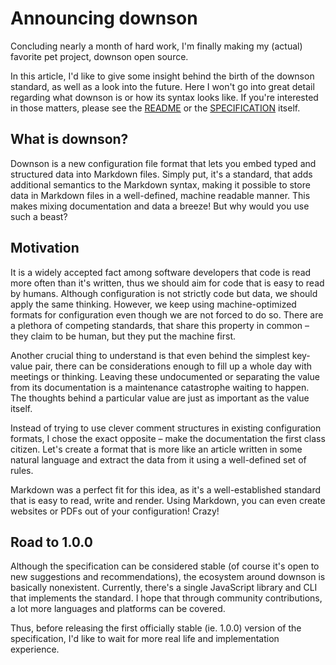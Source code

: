 # Announcing downson

Concluding nearly a month of hard work, I'm finally making my (actual) favorite pet project, downson open source. 

In this article, I'd like to give some insight behind the birth of the downson standard, as well as a look into the future. Here I won't go into great detail regarding what downson is or how its syntax looks like. If you're interested in those matters, please see the [README](../README.md) or the [SPECIFICATION](../SPECIFICATION.md) itself.

## What is downson?

Downson is a new configuration file format that lets you embed typed and structured data into Markdown files. Simply put, it's a standard, that adds additional semantics to the Markdown syntax, making it possible to store data in Markdown files in a well-defined, machine readable manner. This makes mixing documentation and data a breeze! But why would you use such a beast?

## Motivation

It is a widely accepted fact among software developers that code is read more often than it's written, thus we should aim for code that is easy to read by humans. Although configuration is not strictly code but data, we should apply the same thinking. However, we keep using machine-optimized formats for configuration even though we are not forced to do so. There are a plethora of competing standards, that share this property in common – they claim to be human, but they put the machine first.

Another crucial thing to understand is that even behind the simplest key-value pair, there can be considerations enough to fill up a whole day with meetings or thinking. Leaving these undocumented or separating the value from its documentation is a maintenance catastrophe waiting to happen. The thoughts behind a particular value are just as important as the value itself.

Instead of trying to use clever comment structures in existing configuration formats, I chose the exact opposite – make the documentation the first class citizen. Let's create a format that is more like an article written in some natural language and extract the data from it using a well-defined set of rules.

Markdown was a perfect fit for this idea, as it's a well-established standard that is easy to read, write and render. Using Markdown, you can even create websites or PDFs out of your configuration! Crazy!

## Road to 1.0.0

Although the specification can be considered stable (of course it's open to new suggestions and recommendations), the ecosystem around downson is basically nonexistent. Currently, there's a single JavaScript library and CLI that implements the standard. I hope that through community contributions, a lot more languages and platforms can be covered.

Thus, before releasing the first officially stable (ie. 1.0.0) version of the specification, I'd like to wait for more real life and implementation experience.
